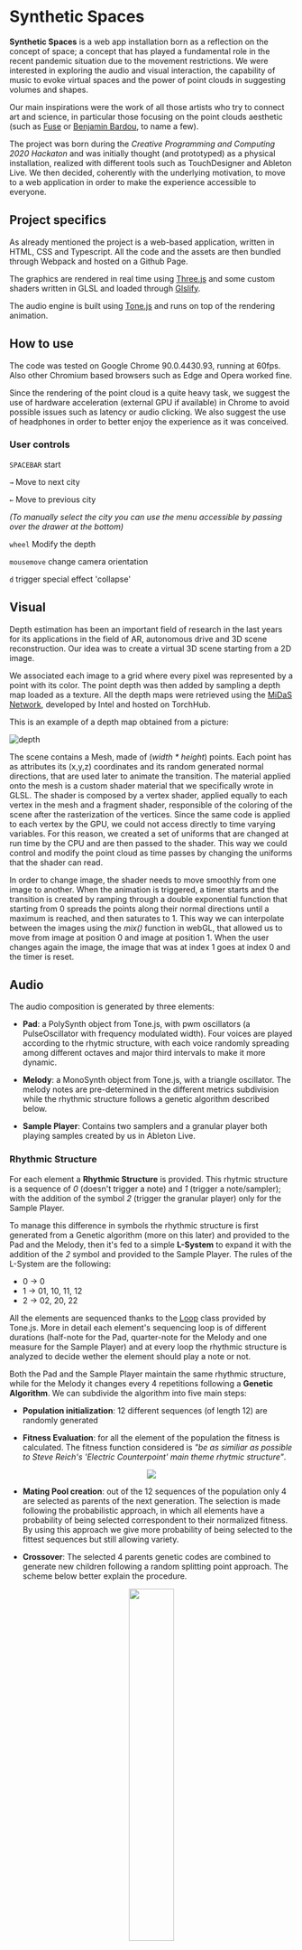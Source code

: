 # Synthetic Spaces
**Synthetic Spaces** is a web app installation born as a reflection on the concept of space; a concept that has played a fundamental role in the recent pandemic situation due to the movement restrictions.
We were interested in exploring the audio and visual interaction, the capability of music to evoke virtual spaces and the power of point clouds in suggesting volumes and shapes. 

Our main inspirations were the work of all those artists who try to connect art and science, in particular those focusing on the point clouds aesthetic (such as [Fuse](https://www.fuseworks.it/) or [Benjamin Bardou](https://benjaminbardou.com/), to name a few).

The project was born during the *Creative Programming and Computing 2020 Hackaton* and was initially thought (and prototyped) as a physical installation, realized with different tools such as TouchDesigner and Ableton Live. We then decided, coherently with the underlying motivation, to move to a web application in order to make the experience accessible to everyone.

## Project specifics
As already mentioned the project is a web-based application, written in HTML, CSS and Typescript. All the code and the assets are then bundled through Webpack and hosted on a Github Page.

The graphics are rendered in real time using [Three.js](https://github.com/mrdoob/three.js) and some custom shaders written in GLSL and loaded through [Glslify](https://github.com/glslify/glslify).

The audio engine is built using [Tone.js](https://github.com/Tonejs/Tone.js) and runs on top of the rendering animation.


## How to use
The code was tested on Google Chrome 90.0.4430.93, running at 60fps. Also other Chromium based browsers such as Edge and Opera worked fine.

Since the rendering of the point cloud is a quite heavy task, we suggest the use of hardware acceleration (external GPU if available) in Chrome to avoid possible issues such as latency or audio clicking.
We also suggest the use of headphones in order to better enjoy the experience as it was conceived.

### User controls

`SPACEBAR` start 

`→` Move to next city

`←` Move to previous city

_(To manually select the city you can use the menu accessible by passing over the drawer at the bottom)_

`wheel` Modify the depth

`mousemove` change camera orientation

`d` trigger special effect 'collapse'


## Visual
Depth estimation has been an important field of research in the last years for its applications in the field of AR, autonomous drive and 3D scene reconstruction.
Our idea was to create a virtual 3D scene starting from a 2D image.

We associated each image to a grid where every pixel was represented by a point with its color. The point depth was then added by sampling a depth map loaded as a texture. 
All the depth maps were retrieved using the [MiDaS Network](https://github.com/intel-isl/MiDaS), developed by Intel and hosted on TorchHub. 

This is an example of a depth map obtained from a picture:

![depth](./readme/depth_example.png)

The scene contains a Mesh, made of (_width * height_) points. 
Each point has as attributes its (x,y,z) coordinates and its random generated normal directions, that are used later to animate the transition.
The material applied onto the mesh is a custom shader material that we specifically wrote in GLSL.
The shader is composed by a vertex shader, applied equally to each vertex in the mesh and a fragment shader, responsible of the coloring of the scene after the rasterization of the vertices.
Since the same code is applied to each vertex by the GPU, we could not access directly to time varying variables. For this reason, we created a set of uniforms that are changed at run time by the CPU and are then passed to the shader.
This way we could control and modify the point cloud as time passes by changing the uniforms that the shader can read.

In order to change image, the shader needs to move smoothly from one image to another. When the animation is triggered, a timer starts and the transition is created by ramping through a double exponential function that starting from 0 spreads the points along their normal directions until a maximum is reached, and then saturates to 1. This way we can interpolate between the images using the _mix()_ function in webGL, that allowed us to move from image at position 0 and image at position 1.
When the user changes again the image, the image that was at index 1 goes at index 0 and the timer is reset.

## Audio
The audio composition is generated by three elements: 
- **Pad**: a PolySynth object from Tone.js, with pwm oscillators (a PulseOscillator with frequency modulated width). Four voices are played according to the rhytmic structure, with each voice randomly spreading among different octaves and major third intervals to make it more dynamic.

- **Melody**: a MonoSynth object from Tone.js, with a triangle oscillator. The melody notes are pre-determined in the different metrics subdivision while the rhythmic structure follows a genetic algorithm described below.

- **Sample Player**: Contains two samplers and a granular player both playing samples created by us in Ableton Live.

### Rhythmic Structure
For each element a **Rhythmic Structure** is provided. This rhytmic structure is a sequence of *0* (doesn't trigger a note) and *1* (trigger a note/sampler);  with the addition of the symbol *2* (trigger the granular player) only for the Sample Player.

To manage this difference in symbols the rhythmic structure is first generated from a Genetic algorithm (more on this later) and provided to the Pad and the Melody, then it's fed to a simple **L-System** to expand it with the addition of the *2* symbol and provided to the Sample Player. 
The rules of the L-System are the following:
- 0 -> 0
- 1 -> 01, 10, 11, 12
- 2 -> 02, 20, 22

All the elements are sequenced thanks to the [Loop](https://tonejs.github.io/docs/14.7.77/Loop.html) class provided by Tone.js. More in detail each element's sequencing loop is of different durations (half-note for the Pad, quarter-note for the Melody and one measure for the Sample Player) and at every loop the rhythmic structure is analyzed to decide wether the element should play a note or not.

Both the Pad and the Sample Player maintain the same rhythmic structure, while for the Melody it changes every 4 repetitions following a **Genetic Algorithm**. We can subdivide the algorithm into five main steps:

- **Population initialization**: 12 different sequences (of length 12) are randomly generated

- **Fitness Evaluation**: for all the element of the population the fitness is calculated. The fitness function considered is _"be as similiar as possible to Steve Reich's 'Electric Counterpoint' main theme rhytmic structure"_.

<p align="center">
  <img src="./readme/counterpoint.png" />
</p>

- **Mating Pool creation**: out of the 12 sequences of the population only 4 are selected as parents of the next generation. The selection is made following the probabilistic approach, in which all elements have a probability of being selected correspondent to their normalized fitness. By using this approach we give more probability of being selected to the fittest sequences but still allowing variety.

- **Crossover**: The selected 4 parents genetic codes are combined to generate new children following a random splitting point approach. The scheme below better explain the procedure.

<p align="center">
  <img src="./readme/Crossover.jpg" width=40%/>
</p>

- **Mutation**: Each element of the sequence has a probability to mutate (from 0 to 1 and viceversa) that is given by the mutation rate, set as 0,2.

The generated children become the new population and the algorithm iterate again from the Fitness Evaluation step. The actual melody rhythmic structure is selected after the Fitness Evaluation step as the fittest one.

## Weather Data
To further enhance the immersivity, we incorporated real time weather data from the selected city. 
The data is retrieved using the [OpenWeatherMap API](https://openweathermap.org/).

Every time the user changes the city, the weather is retrieved and it affects both audio and visual. In particular the mode in which Pad and Melody are playing will change and an effect will be applied to the point cloud accordingly to the table below.

| Weather       | Mode          | Chord | Effect |
| ------------- |:-------------:| :-----:| :-----:|
| Clear         | Ionian        | maj   | Brighten |
| Clouds        | Dorian        |   powerchord | Darken |
| Rain          | Aeolian       |    min7 | Drops+Darken |
| Snow          | Myxolidian    |    maj13 | Drops+Whiten |
| Mist          | Phrygian      |    min11 | Murky |
| Extreme       | Locrian       |    m7b/b5 | Collapse |
| Default       | Lydian        |    aug4 | None |

<br/>The visual effects are applied in the shader as follows:

- Default image.

- Brighten: multiply each pixel by a brighten value.

- Darken: divide each pixel by a darken value.

- Drops: random pixels increase their dimension as if they were hit by a rain drop.

- Whiten: adds a white overlay.

- Murky: adds a grey overlay.

- Collapse: since the extreme state is associated to catastrophical events such as earthquakes, we mapped it to the locrian mode (notably the most dissonant). Also the point cloud will "collapse" while a frequency shifter is applied to the whole audio stream. This weather condition is extremely rare, so the user can activate it manually using the `d` key.

Images
## Interactions 
Two types of interactions are available:

- **Camera movement**: camera can be rotated by moving the mouse. This orientation will also affect the panning of the audio, as if the speaker was oriented together with the center of the point cloud and moving consequently.
- **Depth increase**: thanks to the mouse wheel the depth can be increased or decreased. This change will also affect the curoff frequency of a filter applied to the Pad.


## Considerations

### Known issues
As far as we know, Safari is not supported. 

The whole app is quite heavy. A better way could have been using FBO particles thus a GPGPU approach as suggested in [this blog post](http://barradeau.com/blog/?p=621) by Nicolas Barradeau.
If you are interested, Mario Carrillo did a porting of the original code to ES6. Give it a look [here](https://github.com/marioecg/gpu-party/). Basically instead of reading the position attribute from the CPU, the position of the particles is rendered as a texture off-screen and passed directly to the shader, so computation will mostly happen on the GPU. Also animations will happen by changing the position texture.


## Run on your machine
Requirements: Node.js and an active account with an API access key to OpenWeatherMap. 



- Clone the repo
- Create a .env file with the following format: `KEY_WEATHER = ' ... '`
- Run npm install ....
- Run npm start and build on your local host
